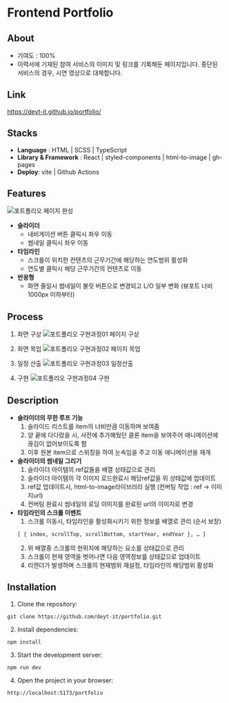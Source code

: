 # Frontend Portfolio   
## About

- 기여도 : 100%
- 이력서에 기재된 참여 서비스의 이미지 및 링크를 기록해둔 페이지입니다. 
   중단된 서비스의 경우, 시연 영상으로 대체합니다.

## Link
<https://deyt-it.github.io/portfolio/>

## Stacks
- **Language** : HTML | SCSS | TypeScript
- **Library & Framework** : React | styled-components | html-to-image | gh-pages
- **Deploy**: vite | Github Actions

## Features
![포트폴리오 페이지 완성](https://github.com/deyt-it/portfolio/assets/47001575/9a1431cc-4d41-4daf-9685-e8da648781b5)

- **슬라이더**
   - 내비게이션 버튼 클릭시 좌우 이동
   - 썸네일 클릭시 좌우 이동
- **타임라인**
   - 스크롤이 위치한 컨텐츠의 근무기간에 해당하는 연도범위 활성화
   - 연도별 클릭시 해당 근무기간의 컨텐츠로 이동
- **반응형**
   - 화면 줄일시 썸네일이 불릿 버튼으로 변경되고 L/O 일부 변화
   (뷰포트 너비 1000px 이하부터)


## Process
1. 화면 구상
![포트폴리오 구현과정01 페이지 구상](https://github.com/deyt-it/portfolio/assets/47001575/0139d86d-da18-4c0f-a031-5d4a6039d694)

2. 화면 목업
![포트폴리오 구현과정02 페이지 목업](https://github.com/deyt-it/portfolio/assets/47001575/e7530d3a-c23c-4b13-9ffa-42a805c4d89c)

3. 일정 산출 
![포트폴리오 구현과정03 일정산출](https://github.com/deyt-it/portfolio/assets/47001575/aee82c6f-5d42-48d2-9a3a-a2e14bd3abf1)

4. 구현
![포트폴리오 구현과정04 구현](https://github.com/deyt-it/portfolio/assets/47001575/abdbfd42-ce4f-40d6-b90f-dc0cad3f6ea9)

## Description
- **슬라이더의 무한 루프 기능**
    1. 슬라이드 리스트를 item의 너비만큼 이동하며 보여줌
    2. 양 끝에 다다랐을 시, 사전에 추가해뒀던 클론 item을 보여주어
    애니메이션에 끊김이 없어보이도록 함
    3. 이후 원본 item으로 스위칭을 하여 눈속임을 주고 이동 애니메이션을 재개
- **슬라이더의 썸네일 그리기**
    1. 슬라이더 아이템의 ref값들을 배열 상태값으로 관리
    2. 슬라이더 아이템의 각 이미지 로드완료시 해당ref값을 위 상태값에 업데이트
    3. ref값 업데이트시, html-to-image라이브러리 실행 (컨버팅 작업 : ref → 이미지url)
    4. 컨버팅 완료시 썸네일의 로딩 이미지를 완료된 url의 이미지로 변경
- **타임라인의 스크롤 이벤트**
    1. 스크롤 이동시, 타임라인을 활성화시키기 위한 정보를 배열로 관리 (순서 보장)
    ```
    [ { index, scrollTop, scrollBottom, startYear, endYear }, … ]
    ```
    2. 위 배열중 스크롤의 현위치에 해당하는 요소를 상태값으로 관리
    3. 스크롤이 현재 영역을 벗어나면 다음 영역정보를 상태값으로 업데이트
    4. 리렌더가 발생하며 스크롤의 현재범위 재설정, 타임라인의 해당범위 활성화

## Installation
1. Clone the repository: 
```
git clone https://github.com/deyt-it/portfolio.git
```

2. Install dependencies:
```
npm install
```

3. Start the development server:
```
npm run dev
```

4. Open the project in your browser:
```
http://localhost:5173/portfolio
```


